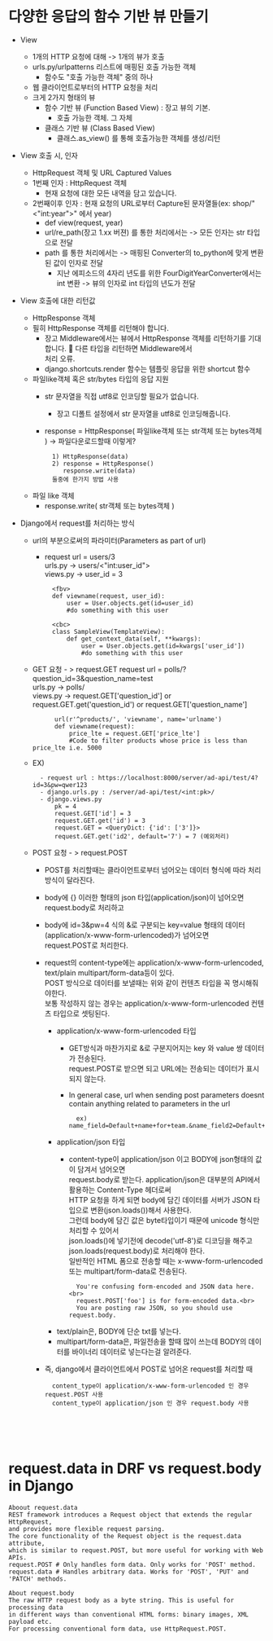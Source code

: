 # 다양한 응답의 함수 기반 뷰 만들기

- View
    - 1개의 HTTP 요청에 대해 -> 1개의 뷰가 호출
    - urls.py/urlpatterns 리스트에 매핑된 호출 가능한 객체
        - 함수도 "호출 가능한 객체" 중의 하나
    - 웹 클라이언트로부터의 HTTP 요청을 처리
    - 크게 2가지 형태의 뷰
        - 함수 기반 뷰 (Function Based View) : 장고 뷰의 기본.
            - 호출 가능한 객체. 그 자체
        - 클래스 기반 뷰 (Class Based View)
            - 클래스.as_view() 를 통해 호출가능한 객체를 생성/리턴
            
- View 호출 시, 인자
    - HttpRequest 객체 및 URL Captured Values
    - 1번째 인자 : HttpRequest 객체
        - 현재 요청에 대한 모든 내역을 담고 있습니다.
    - 2번째이후 인자 : 현재 요청의 URL로부터 Capture된 문자열들(ex: shop/"<"int:year">" 에서 year)
        - def view(request, year)
        - url/re_path(장고 1.xx 버젼) 를 통한 처리에서는 -> 모든 인자는 str 타입으로 전달
        - path 를 통한 처리에서는 -> 매핑된 Converter의 to_python에 맞게 변환된 값이 인자로 전달
            - 지난 에피소드의 4자리 년도를 위한 FourDigitYearConverter에서는 int 변환 -> 뷰의 인자로 int 타입의 년도가 전달
                  
- View 호출에 대한 리턴값
    - HttpResponse 객체
    - 필히 HttpResponse 객체를 리턴해야 합니다.
        - 장고 Middleware에서는 뷰에서 HttpResponse 객체를 리턴하기를 기대합니다.  다른 타입을 리턴하면 Middleware에서<br>
          처리 오류.
        - django.shortcuts.render 함수는 템플릿 응답을 위한 shortcut 함수
    - 파일like객체 혹은 str/bytes 타입의 응답 지원
        - str 문자열을 직접 utf8로 인코딩할 필요가 없습니다.
            - 장고 디폴트 설정에서 str 문자열을 utf8로 인코딩해줍니다.
        - response = HttpResponse( 파일like객체 또는 str객체 또는 bytes객체 ) -> 파일다운로드할때 이렇게?
                
                1) HttpResponse(data)
                2) response = HttpResponse()
                   response.write(data)
                둘중에 한가지 방법 사용
    - 파일 like 객체
        - response.write( str객체 또는 bytes객체 )
        
- Django에서 request를 처리하는 방식
    - url의 부분으로써의 파라미터(Parameters as part of url)
        - request url = users/3<br>
          urls.py -> users/<"int:user_id"><br>
          views.py -> user_id = 3<br>
                
                <fbv>
                def viewname(request, user_id):
                    user = User.objects.get(id=user_id)
                    #do something with this user
                    
                <cbc>
                class SampleView(TemplateView):
                    def get_context_data(self, **kwargs):
                        user = User.objects.get(id=kwargs['user_id'])
                        #do something with this user
                
    - GET 요청 - > request.GET 
          request url = polls/?question_id=3&question_name=test<br>
          urls.py -> polls/<br>
          views.py -> request.GET['question_id'] or request.GET.get('question_id') or request.GET['question_name']  
                
                url(r'^products/', 'viewname', name='urlname')
                def viewname(request):
                    price_lte = request.GET['price_lte']
                    #Code to filter products whose price is less than price_lte i.e. 5000
    
    - EX)

            - request url : https://localhost:8000/server/ad-api/test/4?id=3&pw=qwer123
            - django.urls.py : /server/ad-api/test/<int:pk>/                
            - django.views.py
                pk = 4
                request.GET['id'] = 3
                request.GET.get('id') = 3
                request.GET = <QueryDict: {'id': ['3']}>
                request.GET.get('id2', default='7') = 7 (예외처리)
      
    - POST 요청 - > request.POST
        - POST를 처리할때는 클라이언트로부터 넘어오는 데이터 형식에 따라 처리 방식이 달라진다.
        - body에 {} 이러한 형태의 json 타입(application/json)이 넘어오면 request.body로 처리하고
        - body에 id=3&pw=4 식의 &로 구분되는 key=value 형태의 데이터(application/x-www-form-urlencoded)가 넘어오면<br>
          request.POST로 처리한다.
        
        - request의 content-type에는 application/x-www-form-urlencoded, text/plain multipart/form-data등이 있다.<br>
          POST 방식으로 데이터를 보낼때는 위와 같이 컨텐츠 타입을 꼭 명시해줘야한다.<br>
          보통 작성하지 않는 경우는 application/x-www-form-urlencoded 컨텐츠 타입으로 셋팅된다.<br>
          - application/x-www-form-urlencoded 타입
            - GET방식과 마찬가지로 &로 구분지어지는 key 와 value 쌍 데이터가 전송된다.<br>
              request.POST로 받으면 되고 URL에는 전송되는 데이터가 표시되지 않는다.
            - In general case, url when sending post parameters doesnt contain anything related to parameters in the url    
              
                    ex) name_field=Default+name+for+team.&name_field2=Default+name+for+team2.
        
          - application/json 타입
            - content-type이 application/json 이고 BODY에 json형태의 값이 담겨서 넘어오면<br>
              request.body로 받는다. application/json은 대부분의 API에서 활용하는 Content-Type 헤더로써<br>
              HTTP 요청을 하게 되면 body에 담긴 데이터를 서버가 JSON 타입으로 변환(json.loads())해서 사용한다.<br>
              그런데 body에 담긴 값은 byte타입이기 때문에 unicode 형식만 처리할 수 있어서<br>
              json.loads()에 넣기전에 decode('utf-8')로 디코딩을 해주고 json.loads(request.body)로 처리해야 한다.<br>
              일반적인 HTML 폼으로 전송할 때는 x-www-form-urlencoded 또는 multipart/form-data로 전송된다.
        
                    You're confusing form-encoded and JSON data here. <br>
                    request.POST['foo'] is for form-encoded data.<br> 
                    You are posting raw JSON, so you should use request.body.
                    
          - text/plain은, BODY에 단순 txt를 넣는다.<br>
          - multipart/form-data은, 파일전송을 할때 많이 쓰는데 BODY의 데이터를 바이너리 데이터로 넣는다는걸 알려준다.
        
        - 즉, django에서 클라이언트에서 POST로 넘어온 request를 처리할 때 
        
                content_type이 application/x-www-form-urlencoded 인 경우 request.POST 사용
                content_type이 application/json 인 경우 request.body 사용

    <br><br><br>

# request.data in DRF vs request.body in Django
    Aboout request.data
    REST framework introduces a Request object that extends the regular HttpRequest, 
    and provides more flexible request parsing. 
    The core functionality of the Request object is the request.data attribute, 
    which is similar to request.POST, but more useful for working with Web APIs.
    request.POST # Only handles form data. Only works for 'POST' method.
    request.data # Handles arbitrary data. Works for 'POST', 'PUT' and 'PATCH' methods.

    About request.body
    The raw HTTP request body as a byte string. This is useful for processing data 
    in different ways than conventional HTML forms: binary images, XML payload etc. 
    For processing conventional form data, use HttpRequest.POST.
